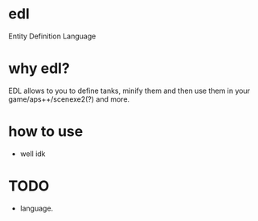 # edl
Entity Definition Language

# why edl?
EDL allows to you to define tanks, minify them and then use them in your game/aps++/scenexe2(?) and more.

# how to use
- well idk

# TODO
- language.